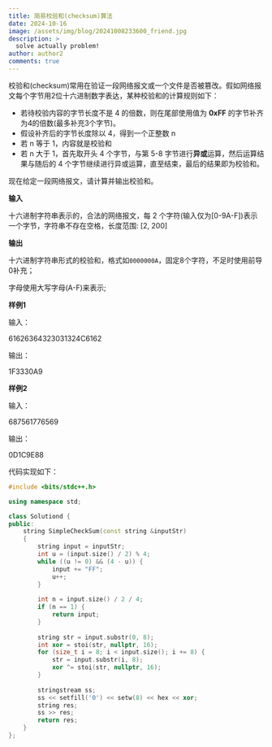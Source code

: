 ```yaml
---
title: 简易校验和(checksum)算法
date: 2024-10-16
image: /assets/img/blog/20241008233600_friend.jpg
description: >
  solve actually problem!
author: author2
comments: true
---
```


校验和(checksum)常用在验证一段网络报文或一个文件是否被篡改。假如网络报文每个字节用2位十六进制数字表达，某种校验和的计算规则如下：

- 若待校验内容的字节长度不是 4 的倍数，则在尾部使用值为 **0xFF** 的字节补齐为4的倍数(最多补充3个字节)。
- 假设补齐后的字节长度除以 4，得到一个正整数 n
- 若 n 等于 1，内容就是校验和
- 若 n 大于 1，首先取开头 4 个字节，与第 5-8 字节进行**异或**运算，然后运算结果与随后的 4 个字节继续进行异或运算，直至结束，最后的结果即为校验和。

现在给定一段网络报文，请计算并输出校验和。

**输入**

十六进制字符串表示的，合法的网络报文，每 2 个字符(输入仅为[0-9A-F])表示一个字节，字符串不存在空格，长度范围: [2, 200]

**输出**

十六进制字符串形式的校验和，格式如`0000000A`，固定8个字符，不足时使用前导0补充；

字母使用大写字母(A-F)来表示;

**样例1**

输入：

<p>61626364323031324C6162</p>

输出：

<p>1F3330A9</p>

**样例2**

输入：

<p>687561776569</p>

输出：

<p>0D1C9E88</p>

代码实现如下：

```c++
#include <bits/stdc++.h>

using namespace std;

class Solutiond {
public:
    string SimpleCheckSum(const string &inputStr)
    {
        string input = inputStr;
        int u = (input.size() / 2) % 4;
        while ((u != 0) && (4 - u)) {
            input += "FF";
            u++;
        }
        
        int n = input.size() / 2 / 4;
        if (n == 1) {
            return input;
        }
        
        string str = input.substr(0, 8);
        int xor = stoi(str, nullptr, 16);
        for (size_t i = 8; i < input.size(); i += 8) {
            str = input.substr(i, 8);
            xor ^= stoi(str, nullptr, 16);
        }
        
        stringstream ss;
        ss << setfill('0') << setw(8) << hex << xor;
        string res;
        ss >> res;
        return res;
    }
};
```

